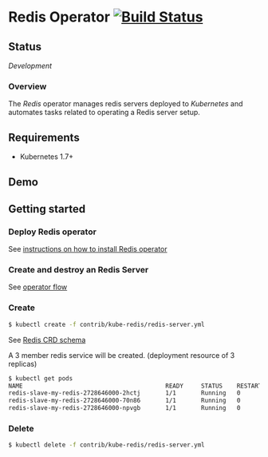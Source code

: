 # Redis Operator [![Build Status](https://travis-ci.org/jw-s/redis-operator.svg?branch=master)](https://travis-ci.org/jw-s/redis-operator) 

## Status

*Development*

### Overview

The *Redis* operator manages redis servers deployed to *Kubernetes* and automates tasks related to operating a Redis server setup.

## Requirements

- Kubernetes 1.7+

## Demo

## Getting started

### Deploy Redis operator

See [instructions on how to install Redis operator](doc/INSTALL.md)

### Create and destroy an Redis Server

See [operator flow](doc/design/flow.md)

### Create

```bash
$ kubectl create -f contrib/kube-redis/redis-server.yml
```

See [Redis CRD schema](pkg/apis/redis/v1/redis.go)

A 3 member redis service will be created. (deployment resource of 3 replicas)

```bash
$ kubectl get pods
NAME                                        READY     STATUS    RESTARTS   AGE
redis-slave-my-redis-2728646000-2hctj       1/1       Running   0          1m
redis-slave-my-redis-2728646000-70n86       1/1       Running   0          1m
redis-slave-my-redis-2728646000-npvgb       1/1       Running   0          1m
```

### Delete
```bash
$ kubectl delete -f contrib/kube-redis/redis-server.yml
```